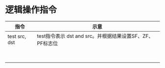 # 逻辑操作指令



| 指令          | 示意                                                     |
| ------------- | -------------------------------------------------------- |
| test src, dst | test指令表示 dst and src。并根据结果设置SF、ZF、PF标志位 |
|               |                                                          |
|               |                                                          |
|               |                                                          |
|               |                                                          |
|               |                                                          |
|               |                                                          |
|               |                                                          |
|               |                                                          |

